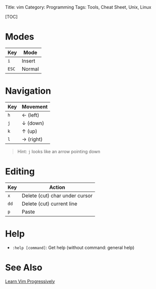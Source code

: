 Title: vim
Category: Programming
Tags: Tools, Cheat Sheet, Unix, Linux

[TOC]

# Modes

| Key   | Mode   |
|-------|--------|
| `i`   | Insert |
| `ESC` | Normal |


# Navigation

| Key | Movement  |
|-----|-----------|
| `h` | ← (left)  |
| `j` | ↓ (down)  |
| `k` | ↑ (up)    |
| `l` | → (right) |

> Hint: `j` looks like an arrow pointing down

# Editing

| Key  | Action                         |
|------|--------------------------------|
| `x`  | Delete (cut) char under cursor |
| `dd` | Delete (cut) current line      |
| `p`  | Paste                          |


# Help

- `:help [command]`: Get help (without command: general help)

# See Also

[Learn Vim Progressively](http://yannesposito.com/Scratch/en/blog/Learn-Vim-Progressively/)

